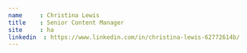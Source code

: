 ```yaml
---
name     : Christina Lewis
title    : Senior Content Manager
site     : ha
linkedin  : https://www.linkedin.com/in/christina-lewis-62772614b/
---
```

